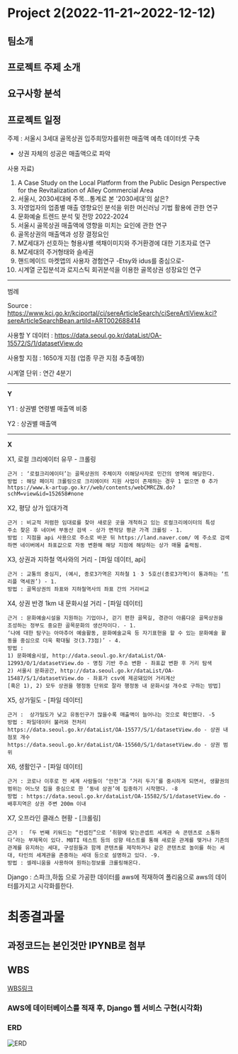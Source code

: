 # Project 2(2022-11-21~2022-12-12)

## 팀소개

## 프로젝트 주제 소개 

## 요구사항 분석


## 프로젝트 일정

주제 : 서울시 3세대 골목상권 입주희망자를위한 매출액 예측 데이터셋 구축

* 상권 자체의 성공은 매출액으로 파악

사용 자료)
1. A Case Study on the Local Platform from the Public Design Perspective for the Revitalization of Alley Commercial Area
2. 서울시, 2030세대에 주목…통계로 본 '2030세대'의 삶은?
3. 자영업자의 업종별 매출 영향요인 분석을 위한 머신러닝 기법 활용에 관한 연구
4. 문화예술 트렌드 분석 및 전망 2022-2024
5. 서울시 골목상권 매출액에 영향을 미치는 요인에 관한 연구
6. 골목상권의 매출액과 성장 결정요인
7. MZ세대가 선호하는 형용사별 색채이미지와 주거환경에 대한 기초자료 연구
8. MZ세대의 주거형태와 슬세권
9. 핸드메이드 마켓앱의 사용자 경험연구 -Etsy와 idus를 중심으로-
10. 시계열 군집분석과 로지스틱 회귀분석을 이용한 골목상권 성장요인 연구

----
범례

Source : https://www.kci.go.kr/kciportal/ci/sereArticleSearch/ciSereArtiView.kci?sereArticleSearchBean.artiId=ART002688414

사용할 Y 데이터 : https://data.seoul.go.kr/dataList/OA-15572/S/1/datasetView.do

사용할 지점 : 1650개 지점 (업종 무관 지점 추출예정)

시계열 단위 : 연간 4분기

----
**Y**

Y1 : 상권별 연령별 매출액 비중

Y2 : 상권별 매출액

----

**X**

X1, 로컬 크리에이터 유무 - 크롤링

    근거 : ‘로컬크리에이터’는 골목상권의 주체이자 이해당사자로 민간의 영역에 해당한다.
    방법 : 해당 페이지 크롤링으로 크리에이터 지원 사업이 존재하는 경우 1 없으면 0 추가
    https://www.k-artup.go.kr//web/contents/webCMRCZN.do?schM=view&id=152658#none

X2, 평당 상가 임대가격 

    근거 : 비교적 저렴한 임대료를 찾아 새로운 곳을 개척하고 있는 로컬크리에이터의 특성
    주소 찾은 후 네이버 부동산 검색 - 상가 면적당 평균 가격 크롤링 - 1.
    방법 : 지점을 api 사용으로 주소로 바꾼 뒤 https://land.naver.com/ 에 주소로 검색하면 네이버에서 좌표값으로 자동 변환해 해당 지점에 해당하는 상가 매물 출력됨. 

X3, 상권과 지하철 역사와의 거리 - [파일 데이터, api]

    근거 : 교통의 중심지, (예시, 종로3가역은 지하철 1ᆞ3ᆞ5호선(종로3가역)이 통과하는 ‘트리플 역세권’) - 1.
    방법 : 골목상권의 좌표와 지하철역사의 좌표 간의 거리비교

X4, 상권 반경 1km 내 문화시설 거리 - [파일 데이터]

    근거 : 문화예술시설을 지원하는 기업이나, 걷기 편한 골목길, 경관이 아름다운 골목상권을 조성하는 정부도 중요한 골목문화의 생산자이다. - 1.
    ‘나에 대한 탐구는 아마추어 예술활동, 문화예술교육 등 자기표현을 할 수 있는 문화예술 활동을 중심으로 더욱 확대될 것(3.73점)’ - 4.
    방법 : 
    1) 문화예술시설, http://data.seoul.go.kr/dataList/OA-12993/O/1/datasetView.do - 명칭 기반 주소 변환 - 좌표값 변환 후 거리 탐색
    2) 서울시 문화공간, http://data.seoul.go.kr/dataList/OA-15487/S/1/datasetView.do - 좌표가 csv에 제공돼있어 거리계산
    [혹은 1), 2) 모두 상권을 행정동 단위로 잘라 행정동 내 문화시설 개수로 구하는 방법]


X5, 상가밀도 - [파일 데이터]

    근거 :  상가밀도가 낮고 유동인구가 많을수록 매출액이 늘어나는 것으로 확인됐다. -5
    방법 : 파일데이터 불러와 전처리
    https://data.seoul.go.kr/dataList/OA-15577/S/1/datasetView.do - 상권 내 점포 개수
    https://data.seoul.go.kr/dataList/OA-15560/S/1/datasetView.do - 상권 범위


X6, 생활인구 - [파일 데이터]

    근거 : 코로나 이후로 전 세계 사람들이 ‘안전’과 ‘거리 두기’를 중시하게 되면서, 생활권의 범위는 어느덧 집을 중심으로 한 ‘동네 상권’에 집중하기 시작했다. -8
    방법 : https://data.seoul.go.kr/dataList/OA-15582/S/1/datasetView.do - 배후지역은 상권 주변 200m 이내

X7, 오프라인 클래스 현황 - [크롤링]

    근거 : 「두 번째 키워드는 “컨셉진”으로 ‘취향에 맞는콘셉트 세계관 속 콘텐츠로 소통하다’라는 부제목이 있다. MBTI 테스트 등의 성향 테스트를 통해 새로운 관계를 맺거나 기존의 관계를 유지하는 세대, 구성원들과 함께 콘텐츠를 제작하거나 같은 콘텐츠로 놀이를 하는 세대, 타인의 세계관을 존중하는 세대 등으로 설명하고 있다. -9.
    방법 : 셀레니움을 사용하여 원하는정보를 크롤링해온다.


Django : 스파크,하둡 으로 가공한 데이터를 aws에 적재하여 폴리움으로 aws의 데이터를가지고 시각화를한다.

# 최종결과물

## 과정코드는  본인것만 IPYNB로 첨부

## WBS
[WBS링크](https://docs.google.com/spreadsheets/d/1CDXSqsW4RY6EdwqXRIwYfSgZJeiJG0bXdA5kQZAnJLU/edit#gid=0)

### AWS에 데이터베이스를 적재 후, Django 웹 서비스 구현(시각화)

### ERD

![ERD](/ERD.PNG)
